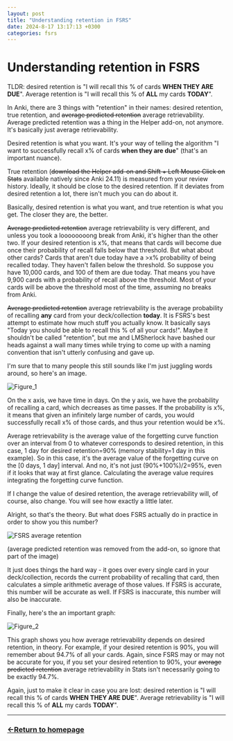 ```yaml
---
layout: post
title: "Understanding retention in FSRS"
date: 2024-8-17 13:17:13 +0300
categories: fsrs
---
```


# Understanding retention in FSRS

TLDR: desired retention is "I will recall this % of cards **WHEN THEY ARE DUE**". Average retention is "I will recall this % of **ALL** my cards **TODAY**".

In Anki, there are 3 things with "retention" in their names: desired retention, true retention, and ~~average predicted retention~~ average retrievability. Average predicted retention was a thing in the Helper add-on, not anymore. It's basically just average retrievability.

Desired retention is what you want. It's your way of telling the algorithm "I want to successfully recall x% of cards **when they are due**" (that's an important nuance).

True retention (~~download the Helper add-on and Shift + Left Mouse Click on Stats~~ available natively since Anki 24.11) is measured from your review history. Ideally, it should be close to the desired retention. If it deviates from desired retention a lot, there isn't much you can do about it.

Basically, desired retention is what you want, and true retention is what you get. The closer they are, the better.

~~Average predicted retention~~ average retrievability is very different, and unless you took a loooooooong break from Anki, it's higher than the other two. If your desired retention is x%, that means that cards will become due once their probability of recall falls below that threshold. But what about other cards? Cards that aren't due today have a >x% probability of being recalled today. They haven't fallen below the threshold. So suppose you have 10,000 cards, and 100 of them are due today. That means you have 9,900 cards with a probability of recall above the threshold. Most of your cards will be above the threshold most of the time, assuming no breaks from Anki.

~~Average predicted retention~~ average retrievability is the average probability of recalling **any** card from your deck/collection **today**. It is FSRS's best attempt to estimate how much stuff you actually know. It basically says "Today you should be able to recall this % of all your cards!". Maybe it shouldn't be called "retention", but me and LMSherlock have bashed our heads against a wall many times while trying to come up with a naming convention that isn't utterly confusing and gave up.

I'm sure that to many people this still sounds like I'm just juggling words around, so here's an image.

![Figure_1](https://github.com/user-attachments/assets/e4b3e005-1a94-4cdf-b895-948f2fed8d15)

On the x axis, we have time in days. On the y axis, we have the probability of recalling a card, which decreases as time passes. If the probability is x%, it means that given an infinitely large number of cards, you would successfully recall x% of those cards, and thus your retention would be x%.

Average retrievability is the average value of the forgetting curve function over an interval from 0 to whatever corresponds to desired retention, in this case, 1 day for desired retention=90% (memory stability=1 day in this example). So in this case, it's the average value of the forgetting curve on the [0 days, 1 day] interval. And no, it's not just (90%+100%)/2=95%, even if it looks that way at first glance. Calculating the average value requires integrating the forgetting curve function.

If I change the value of desired retention, the average retrievability will, of course, also change. You will see how exactly a little later.

Alright, so that's the theory. But what does FSRS actually do in practice in order to show you this number?

![FSRS average retention](https://github.com/user-attachments/assets/cf4f5cb0-d049-400e-97b4-dc5ba14b0df1)

(average predicted retention was removed from the add-on, so ignore that part of the image)

It just does things the hard way - it goes over every single card in your deck/collection, records the current probability of recalling that card, then calculates a simple arithmetic average of those values. If FSRS is accurate, this number will be accurate as well. If FSRS is inaccurate, this number will also be inaccurate.

Finally, here's the an important graph:

![Figure_2](https://github.com/user-attachments/assets/410dc5d6-0477-4940-989e-79ec8794ae81)

This graph shows you how average retrievability depends on desired retention, in theory. For example, if your desired retention is 90%, you will remember about 94.7% of all your cards. Again, since FSRS may or may not be accurate for you, if you set your desired retention to 90%, your ~~average predicted retention~~ average retrievability in Stats isn't necessarily going to be exactly 94.7%.

Again, just to make it clear in case you are lost: desired retention is "I will recall this % of cards **WHEN THEY ARE DUE**". Average retrievability is "I will recall this % of **ALL** my cards **TODAY**".

---

### [←Return to homepage](https://expertium.github.io/)
